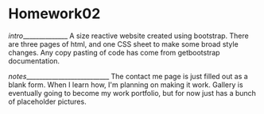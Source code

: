# Homework02
_intro_______________
A size reactive website created using bootstrap.
There are three pages of html, and one CSS sheet to make some broad style changes.
Any copy pasting of code has come from getbootstrap documentation.

_notes___________________________
The contact me page is just filled out as a blank form. When I learn how, I'm planning on making it work.
Gallery is eventually going to become my work portfolio, but for now just has a bunch of placeholder pictures.
